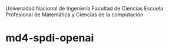 Universidad Nacional de Ingeniería
Facultad de Ciencias
Escuela Profesional de Matemática y Ciencias de la computación
# md4-spdi-openai
